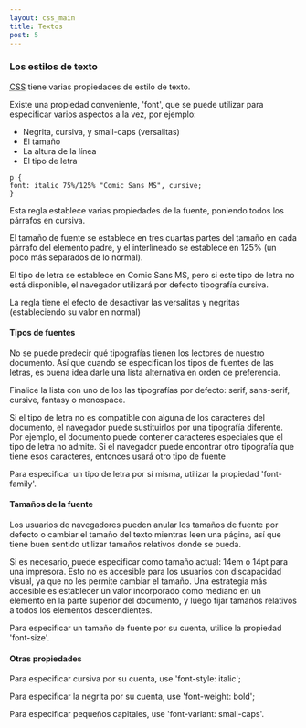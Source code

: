 ```yaml
---
layout: css_main
title: Textos
post: 5
---
```

<h3>Los estilos de texto</h3>
<p><abbr title="Hojas de estilo en cascada">CSS</abbr> tiene varias propiedades de estilo de texto.</p>
<p>Existe una propiedad conveniente, 'font', que se puede utilizar para especificar varios aspectos a la vez, por ejemplo:</p>
<ul>
  <li>Negrita, cursiva, y small-caps (versalitas)</li>
  <li>El tamaño</li>
  <li>La altura de la l&iacute;nea</li>
  <li>El tipo de letra</li>
</ul>
<div class="tuto_example">
<pre class="brush:css line-numbers  language-css"><code class=" language-css"><span class="token selector">p </span><span class="token punctuation">{</span>
<span class="token property">font</span><span class="token punctuation">:</span> italic <span class="token number">75%</span>/<span class="token number">125%</span> <span class="token string">"Comic Sans MS"</span>, cursive<span class="token punctuation">;</span>
<span class="token punctuation">}</span></code></pre>
<p>Esta regla establece varias propiedades de la fuente, poniendo todos los p&aacute;rrafos en cursiva.</p>
<p>El tamaño de fuente se establece en tres cuartas partes del tamaño en cada p&aacute;rrafo del elemento padre, y el interl&iacute;neado se establece en 125% (un poco m&aacute;s separados de lo normal).</p>
<p>El tipo de letra se establece en Comic Sans MS, pero si este tipo de letra no est&aacute; disponible, el navegador utilizar&aacute; por defecto tipograf&iacute;a cursiva.</p>
<p>La regla tiene el efecto de desactivar las versalitas y negritas (estableciendo su valor en normal)</p>
</div>
<article>
<h4>Tipos de fuentes</h4>
<p>No se puede predecir qu&eacute; tipograf&iacute;as tienen los lectores de nuestro documento. As&iacute; que cuando se especifican los tipos de fuentes de las letras, es buena idea darle una lista alternativa en orden de preferencia.</p>
<p>Finalice la lista con uno de los las tipograf&iacute;as por defecto: serif, sans-serif, cursive, fantasy o monospace.</p>
<p>Si el tipo de letra no es compatible con alguna de los caracteres del documento, el navegador puede sustituirlos por una tipograf&iacute;a diferente. Por ejemplo, el documento puede contener caracteres especiales que el tipo de letra no admite. Si el navegador puede encontrar otro tipograf&iacute;a que tiene esos caracteres, entonces usar&aacute; otro tipo de fuente</p>
<p>Para especificar un tipo de letra por s&iacute; misma, utilizar la propiedad 'font-family'.</p>
</article>
<article>
<h4>Tamaños de la fuente</h4>
<p>Los usuarios de navegadores pueden anular los tamaños de fuente por defecto o cambiar el tamaño del texto mientras leen una p&aacute;gina, as&iacute; que tiene buen sentido utilizar tamaños relativos donde se pueda.</p>
<p>Si es necesario, puede especificar como tamaño actual: 14em o 14pt para una impresora. Esto no es accesible para los usuarios con discapacidad visual, ya que no les permite cambiar el tamaño. Una estrategia m&aacute;s accesible es establecer un valor incorporado como mediano en un elemento en la parte superior del documento, y luego fijar tamaños relativos a todos los elementos descendientes.</p>
<p>Para especificar un tamaño de fuente por su cuenta, utilice la propiedad 'font-size'.</p>
</article>
<article>
<h4>Otras propiedades</h4>
<p>Para especificar cursiva por su cuenta, use 'font-style: italic';</p>
<p>Para especificar la negrita por su cuenta, use 'font-weight: bold';</p>
<p>Para especificar pequeños capitales, use 'font-variant: small-caps'.</p>
</article>

